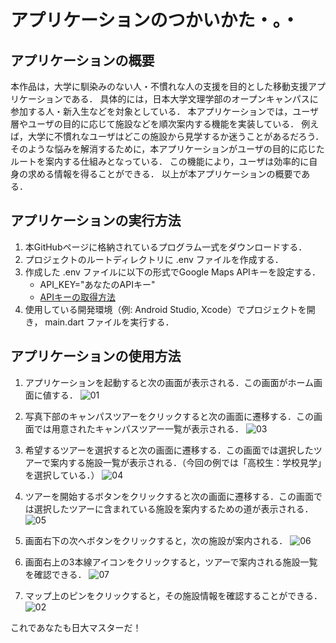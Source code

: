 # アプリケーションのつかいかた・。・



## アプリケーションの概要

本作品は，大学に馴染みのない人・不慣れな人の支援を目的とした移動支援アプリケーションである．
具体的には，日本大学文理学部のオープンキャンパスに参加する人・新入生などを対象としている．
本アプリケーションでは，ユーザ層やユーザの目的に応じて施設などを順次案内する機能を実装している．
例えば，大学に不慣れなユーザはどこの施設から見学するか迷うことがあるだろう．
そのような悩みを解消するために，本アプリケーションがユーザの目的に応じたルートを案内する仕組みとなっている．
この機能により，ユーザは効率的に自身の求める情報を得ることができる．
以上が本アプリケーションの概要である．



## アプリケーションの実行方法

1. 本GitHubページに格納されているプログラム一式をダウンロードする．
2. プロジェクトのルートディレクトリに .env ファイルを作成する．
3. 作成した .env ファイルに以下の形式でGoogle Maps APIキーを設定する．
   - API_KEY="あなたのAPIキー"
   - [APIキーの取得方法](https://www.softmachine.jp/blog/2024/02/%E3%80%90%E6%84%8F%E5%A4%96%E3%81%A8%E7%B0%A1%E5%8D%98%E3%80%91google-maps-api%E3%82%AD%E3%83%BC%E3%81%AE%E5%8F%96%E5%BE%97%E3%83%BB%E5%B0%8E%E5%85%A5%E3%80%90api%E3%82%AD%E3%83%BC%E3%81%AE%E5%8F%96/)
4. 使用している開発環境（例: Android Studio, Xcode）でプロジェクトを開き， main.dart ファイルを実行する．



## アプリケーションの使用方法

1. アプリケーションを起動すると次の画面が表示される．この画面がホーム画面に値する．
![01](https://github.com/user-attachments/assets/eb9583bb-0b67-4623-9105-4fe4e8157aec)

2. 写真下部のキャンパスツアーをクリックすると次の画面に遷移する．この画面では用意されたキャンパスツアー一覧が表示される．
![03](https://github.com/user-attachments/assets/481434ca-cff4-4611-9518-b5ccdb90591c)

3. 希望するツアーを選択すると次の画面に遷移する．この画面では選択したツアーで案内する施設一覧が表示される．（今回の例では「高校生：学校見学」を選択している．）
![04](https://github.com/user-attachments/assets/6bcf9462-1a93-4253-8a75-0a57ccc51062)

4. ツアーを開始するボタンをクリックすると次の画面に遷移する．この画面では選択したツアーに含まれている施設を案内するための道が表示される．
![05](https://github.com/user-attachments/assets/da202a81-3dfa-428f-80d8-fda4026e2f9f)

5. 画面右下の次へボタンをクリックすると，次の施設が案内される．
![06](https://github.com/user-attachments/assets/f4e9a444-90cd-4e4c-81c5-a6ed6a93ae25)

6. 画面右上の3本線アイコンをクリックすると，ツアーで案内される施設一覧を確認できる．
![07](https://github.com/user-attachments/assets/17967bb6-ab9e-4a67-a2fb-1889ed9215d7)

7. マップ上のピンをクリックすると，その施設情報を確認することができる．
![02](https://github.com/user-attachments/assets/bbaa6aca-4b9d-41e7-b2bf-6eefbe36534f)


これであなたも日大マスターだ！
